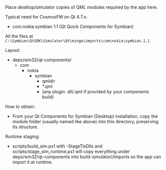 Place desktop/simulator copies of QML modules required by the app here.

Typical need for CosmosFM on Qt 4.7.x:

- com.nokia.symbian 1.1 (Qt Quick Components for Symbian)

All the files at `C:\Symbian\QtSDK\Simulator\Qt\mingw\imports\com\nokia\symbian.1.1`

Layout:

- deps/win32/qt-components/
  - com
    - nokia
      - symbian
        - qmldir
        - \*.qml
        - (any plugin .dll/.qml if provided by your components build)

How to obtain:

- From your Qt Components for Symbian (Desktop) installation, copy the
  module folder (usually named like above) into this directory, preserving
  its structure.

Runtime staging:

- scripts/build_sim.ps1 with -StageTlsDlls and scripts/stage_sim_runtime.ps1
  will copy everything under deps/win32/qt-components into
  build-simulator/<config>/imports so the app can import it at runtime.
